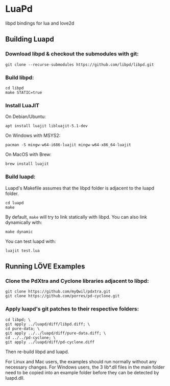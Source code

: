 # LuaPd
libpd bindings for lua and love2d

## Building Luapd

### Download libpd & checkout the submodules with git:

    git clone --recurse-submodules https://github.com/libpd/libpd.git

### Build libpd:

    cd libpd
    make STATIC=true

### Install LuaJIT

On Debian/Ubuntu:

    apt install luajit libluajit-5.1-dev

On Windows with MSYS2:

    pacman -S mingw-w64-i686-luajit mingw-w64-x86_64-luajit

On MacOS with Brew:

    brew install luajit

### Build luapd:

Luapd's Makefile assumes that the libpd folder is adjacent to the luapd folder.

    cd luapd
    make

By default, `make` will try to link statically with libpd. You can also link dynamically with:

    make dynamic

You can test luapd with:

    luajit test.lua

## Running LÖVE Examples

### Clone the PdXtra and Cyclone libraries adjacent to libpd:

    git clone https://github.com/myQwil/pdxtra.git
    git clone https://github.com/porres/pd-cyclone.git

### Apply luapd's git patches to their respective folders:

    cd libpd; \
    git apply ../luapd/diff/libpd.diff; \
    cd pure-data; \
    git apply ../../luapd/diff/pure-data.diff; \
    cd ../../pd-cyclone; \
    git apply ../luapd/diff/pd-cyclone.diff

Then re-build libpd and luapd.

For Linux and Mac users, the examples should run normally without any necessary changes.
For Windows users, the 3 lib\*.dll files in the main folder need to be copied into an example folder before they can be detected by luapd.dll.
